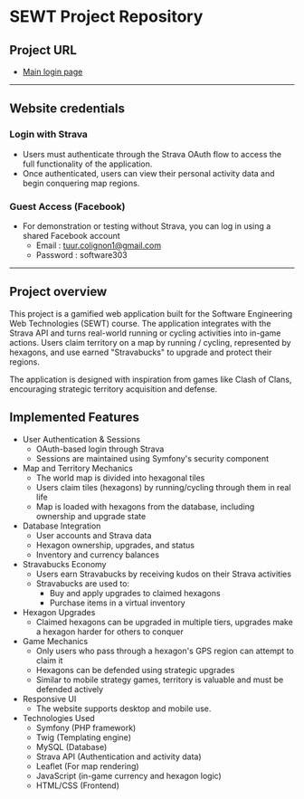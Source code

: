 # SEWT Project Repository

## Project URL
* [Main login page](https://a24sewt303.studev.groept.be/public)

---

## Website credentials
### Login with Strava
* Users must authenticate through the Strava OAuth flow to access the full functionality of the application.
* Once authenticated, users can view their personal activity data and begin conquering map regions.
### Guest Access (Facebook)
* For demonstration or testing without Strava, you can log in using a shared Facebook account
  - Email : tuur.colignon1@gmail.com
  - Password : software303


---

## Project overview
This project is a gamified web application built for the Software Engineering Web Technologies (SEWT) course. 
The application integrates with the Strava API and turns real-world running or cycling activities into in-game actions. 
Users claim territory on a map by running / cycling, represented by hexagons, and use earned "Stravabucks" to upgrade and protect their regions.

The application is designed with inspiration from games like Clash of Clans, encouraging strategic territory acquisition and defense.

## Implemented Features
* User Authentication & Sessions
    * OAuth-based login through Strava
    * Sessions are maintained using Symfony's security component
* Map and Territory Mechanics
    * The world map is divided into hexagonal tiles
    * Users claim tiles (hexagons) by running/cycling through them in real life
    * Map is loaded with hexagons from the database, including ownership and upgrade state
* Database Integration
    * User accounts and Strava data
    * Hexagon ownership, upgrades, and status
    * Inventory and currency balances
* Stravabucks Economy
    * Users earn Stravabucks by receiving kudos on their Strava activities
    * Stravabucks are used to: 
      * Buy and apply upgrades to claimed hexagons
      * Purchase items in a virtual inventory
* Hexagon Upgrades
    * Claimed hexagons can be upgraded in multiple tiers, upgrades make a hexagon harder for others to conquer
* Game Mechanics
    * Only users who pass through a hexagon's GPS region can attempt to claim it
    * Hexagons can be defended using strategic upgrades
    * Similar to mobile strategy games, territory is valuable and must be defended actively
* Responsive UI
    * The website supports desktop and mobile use.
* Technologies Used
    * Symfony (PHP framework)
    * Twig (Templating engine)
    * MySQL (Database)
    * Strava API (Authentication and activity data)
    * Leaflet (For map rendering)
    * JavaScript (in-game currency and hexagon logic)
    * HTML/CSS (Frontend)

